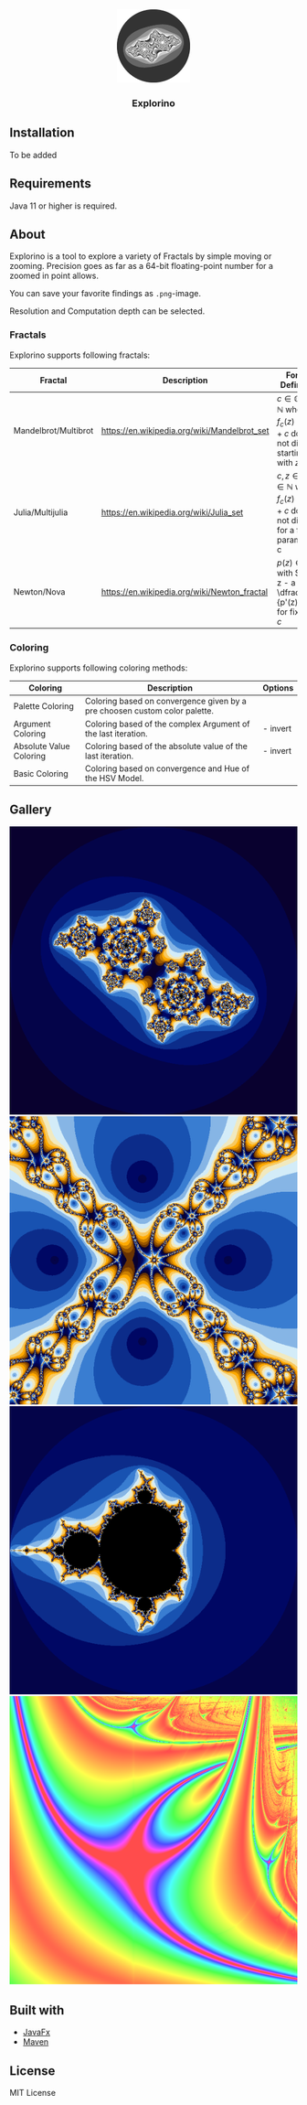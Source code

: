 <div align="center">
    <a href="https://github.com/romanamo/fractolio">
        <img src="src/main/resources/logo.png" alt="Logo" width="128" height="128" style="background:transparent">
    </a>
    <h3 align="center">Explorino</h3>
</div>

## Installation

To be added

## Requirements

Java 11 or higher is required.

## About

Explorino is a tool to explore a variety of Fractals by simple moving or zooming.
Precision goes as far as a 64-bit floating-point number for a zoomed in point allows.

You can save your favorite findings as `.png`-image.

Resolution and Computation depth can be selected.


### Fractals

Explorino supports following fractals:

| Fractal              | Description                                  | Formal Definition                                                                                          | Options                         |
|----------------------|----------------------------------------------|------------------------------------------------------------------------------------------------------------|---------------------------------|
| Mandelbrot/Multibrot | https://en.wikipedia.org/wiki/Mandelbrot_set | $c \in \mathbb{C}, d \in \mathbb{N}$ where $f_{c}(z) = z^d + c$ does not diverge starting with $z=0$       | - degree                        |
| Julia/Multijulia     | https://en.wikipedia.org/wiki/Julia_set      | $c,z \in \mathbb{C}, d \in \mathbb{N}$ where $f_{c}(z) = z^d + c$ does not diverge for a fixed parameter c | - degree<br>- parameter c       |
| Newton/Nova          | https://en.wikipedia.org/wiki/Newton_fractal | $p(z) \in \mathbb{C}[z]$ with $f(z) = z - a \dfrac{p(z)}{p'(z)} + c$ for fixed $a,c$                       | - up to 5 variable coefficients |

### Coloring

Explorino supports following coloring methods:

| Coloring                | Description                                                                | Options  |
|-------------------------|----------------------------------------------------------------------------|----------|
| Palette Coloring        | Coloring based on convergence given by a pre choosen custom color palette. |          |
| Argument Coloring       | Coloring based of the complex Argument of the last iteration.              | - invert |
| Absolute Value Coloring | Coloring based of the absolute value of the last iteration.                | - invert |
| Basic Coloring          | Coloring based on convergence and Hue of the HSV Model.                    |          |

## Gallery

<img src="gallery/julia_gallery.png" alt="julia fractal">
<img src="gallery/newton_gallery.png" alt="newton fractal">
<img src="gallery/mandelbrot_gallery.png" alt="mandelbrot fractal">
<img src="gallery/lyapunov_gallery.png" alt="lyapunov fractal">

## Built with

- [JavaFx](https://openjfx.io/)
- [Maven](https://maven.apache.org/)

## License

MIT License

